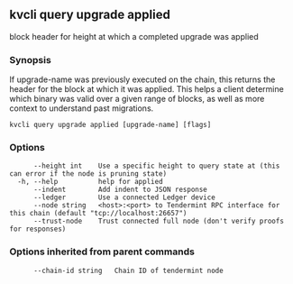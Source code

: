 <!--
title: applied
-->
## kvcli query upgrade applied

block header for height at which a completed upgrade was applied

### Synopsis

If upgrade-name was previously executed on the chain, this returns the header for the block at which it was applied.
This helps a client determine which binary was valid over a given range of blocks, as well as more context to understand past migrations.

```
kvcli query upgrade applied [upgrade-name] [flags]
```

### Options

```
      --height int    Use a specific height to query state at (this can error if the node is pruning state)
  -h, --help          help for applied
      --indent        Add indent to JSON response
      --ledger        Use a connected Ledger device
      --node string   <host>:<port> to Tendermint RPC interface for this chain (default "tcp://localhost:26657")
      --trust-node    Trust connected full node (don't verify proofs for responses)
```

### Options inherited from parent commands

```
      --chain-id string   Chain ID of tendermint node
```

